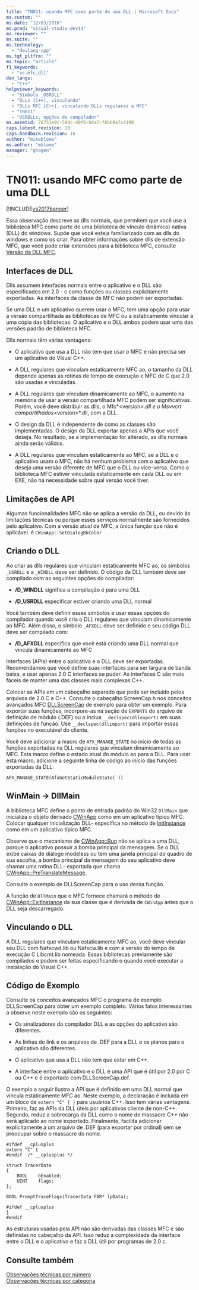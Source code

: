 ```yaml
---
title: "TN011: usando MFC como parte de uma DLL | Microsoft Docs"
ms.custom: ""
ms.date: "12/03/2016"
ms.prod: "visual-studio-dev14"
ms.reviewer: ""
ms.suite: ""
ms.technology: 
  - "devlang-cpp"
ms.tgt_pltfrm: ""
ms.topic: "article"
f1_keywords: 
  - "vc.mfc.dll"
dev_langs: 
  - "C++"
helpviewer_keywords: 
  - "Símbolo _USRDLL"
  - "DLLs [C++], vinculando"
  - "DLLs MFC [C++], vinculando DLLs regulares a MFC"
  - "TN011"
  - "USRDLLs, opções de compilador"
ms.assetid: 76753e9c-59dc-40f6-b6a7-f6bb9a7c4190
caps.latest.revision: 20
caps.handback.revision: 16
author: "mikeblome"
ms.author: "mblome"
manager: "ghogen"
---
```

# TN011: usando MFC como parte de uma DLL
[!INCLUDE[vs2017banner](../assembler/inline/includes/vs2017banner.md)]

Essa observação descreve as dlls normais, que permitem que você use a biblioteca MFC como parte de uma biblioteca de vínculo dinâmico\) nativa \(DLL\) do windows.  Supõe que você esteja familiarizado com as dlls do windows e como os criar.  Para obter informações sobre dlls de extensão MFC, que você pode criar extensões para a biblioteca MFC, consulte [Versão da DLL MFC](../mfc/tn033-dll-version-of-mfc.md).  
  
## Interfaces de DLL  
 Dlls assumem interfaces normais entre o aplicativo e o DLL são especificados em 2.0 \- c como funções ou classes explicitamente exportadas.  As interfaces da classe de MFC não podem ser exportadas.  
  
 Se uma DLL e um aplicativo querem usar o MFC, tem uma opção para usar a versão compartilhada as bibliotecas de MFC ou a estaticamente vincular a uma cópia das bibliotecas.  O aplicativo e o DLL ambos podem usar uma das versões padrão de biblioteca MFC.  
  
 Dlls normais têm várias vantagens:  
  
-   O aplicativo que usa a DLL não tem que usar o MFC e não precisa ser um aplicativo do Visual C\+\+.  
  
-   A DLL regulares que vinculam estaticamente MFC ao, o tamanho da DLL depende apenas as rotinas de tempo de execução e MFC de C que 2.0 são usadas e vinculadas.  
  
-   A DLL regulares que vinculam dinamicamente ao MFC, o aumento na memória de usar a versão compartilhada MFC podem ser significativas.  Porém, você deve distribuir as dlls, o Mfc*\<version\>*.dll e o Msvvcrt compartilhados*\<version\>*.dll, com a DLL.  
  
-   O design da DLL é independente de como as classes são implementadas.  O design da DLL exportar apenas a APIs que você deseja.  No resultado, se a implementação for alterado, as dlls normais ainda serão válidos.  
  
-   A DLL regulares que vinculam estaticamente ao MFC, se a DLL e o aplicativo usam o MFC, não há nenhum problema com o aplicativo que deseja uma versão diferente de MFC que o DLL ou vice\-versa.  Como a biblioteca MFC estiver vinculada estaticamente em cada DLL ou em EXE, não há necessidade sobre qual versão você tiver.  
  
## Limitações de API  
 Algumas funcionalidades MFC não se aplica a versão da DLL, ou devido às limitações técnicas ou porque esses serviços normalmente são fornecidos pelo aplicativo.  Com a versão atual de MFC, a única função que não é aplicável. é `CWinApp::SetDialogBkColor`  
  
## Criando o DLL  
 Ao criar as dlls regulares que vinculam estaticamente MFC ao, os símbolos `_USRDLL` e a `_WINDLL` deve ser definido.  O código da DLL também deve ser compilado com as seguintes opções do compilador:  
  
-   **\/D\_WINDLL** significa a compilação é para uma DLL  
  
-   **\/D\_USRDLL** especificar estiver criando uma DLL normal  
  
 Você também deve definir esses símbolos e usar essas opções do compilador quando você cria o DLL regulares que vinculam dinamicamente ao MFC.  Além disso, o símbolo `_AFXDLL` deve ser definido e seu código DLL deve ser compilado com:  
  
-   **\/D\_AFXDLL** especifica que você está criando uma DLL normal que vincula dinamicamente ao MFC  
  
 Interfaces \(APIs\) entre o aplicativo e o DLL deve ser exportadas.  Recomendamos que você define suas interfaces para ser largura de banda baixa, e usar apenas 2.0 C interfaces se puder.  As interfaces C são mais fáceis de manter uma das classes mais complexas C\+\+.  
  
 Colocar as APIs em um cabeçalho separado que pode ser incluído pelos arquivos de 2.0 C e C\+\+.  Consulte o cabeçalho ScreenCap.h nos conceitos avançados MFC [DLLScreenCap](../top/visual-cpp-samples.md) de exemplo para obter um exemplo.  Para exportar suas funções, incorpore\-as na seção de `EXPORTS` do arquivo de definição de módulo \(.DEF\) ou o inclua `__declspec(dllexport)` em suas definições de função.  Use `__declspec(dllimport)` para importar essas funções no executável do cliente.  
  
 Você deve adicionar a macro de `AFX_MANAGE_STATE` no início de todas as funções exportadas na DLL regulares que vinculam dinamicamente ao MFC.  Esta macro define o estado atual do módulo ao para a DLL.  Para usar esta macro, adicione a seguinte linha de código ao início das funções exportadas da DLL:  
  
 `AFX_MANAGE_STATE(AfxGetStaticModuleState( ))`  
  
## WinMain \-\> DllMain  
 A biblioteca MFC define o ponto de entrada padrão do Win32 `DllMain` que inicializa o objeto derivado [CWinApp](../mfc/reference/cwinapp-class.md) como em um aplicativo típico MFC.  Colocar qualquer inicialização DLL\- específica no método de [InitInstance](../Topic/CWinApp::InitInstance.md) como em um aplicativo típico MFC.  
  
 Observe que o mecanismo de [CWinApp::Run](../Topic/CWinApp::Run.md) não se aplica a uma DLL, porque o aplicativo possuir a bomba principal da mensagem.  Se o DLL exibe caixas de diálogo modeless ou tem uma janela principal do quadro de sua escolha, a bomba principal da mensagem do seu aplicativo deve chamar uma rotina DLL\- exportada que chama [CWinApp::PreTranslateMessage](../Topic/CWinApp::PreTranslateMessage.md).  
  
 Consulte o exemplo de DLLScreenCap para o uso dessa função.  
  
 A função de `DllMain` que o MFC fornece chamará o método de [CWinApp::ExitInstance](../Topic/CWinApp::ExitInstance.md) da sua classe que é derivada de `CWinApp` antes que o DLL seja descarregado.  
  
## Vinculando o DLL  
 A DLL regulares que vinculam estaticamente MFC ao, você deve vincular seu DLL com Nafxcwd.lib ou Nafxcw.lib e com a versão do tempo de execução C Libcmt.lib nomeada.  Essas bibliotecas previamente são compilados e podem ser feitas especificando o quando você executar a instalação do Visual C\+\+.  
  
## Código de Exemplo  
 Consulte os conceitos avançados MFC o programa de exemplo DLLScreenCap para obter um exemplo completo.  Vários fatos interessantes a observe neste exemplo são os seguintes:  
  
-   Os sinalizadores do compilador DLL e as opções do aplicativo são diferentes.  
  
-   As linhas do link e os arquivos de .DEF para a DLL e os planos para o aplicativo são diferentes.  
  
-   O aplicativo que usa a DLL não tem que estar em C\+\+.  
  
-   A interface entre o aplicativo e o DLL é uma API que é útil por 2.0 por C ou C\+\+ e é exportado com DLLScreenCap.def.  
  
 O exemplo a seguir ilustra a API que é definido em uma DLL normal que vincula estaticamente MFC ao.  Neste exemplo, a declaração é incluída em um bloco de `extern "C" { }` para usuários C\+\+.  Isso tem várias vantagens.  Primeiro, faz as APIs da DLL úteis por aplicativos cliente de non\-C\+\+.  Segundo, reduz a sobrecarga da DLL como o nome de massacre C\+\+ não será aplicado ao nome exportado.  Finalmente, facilita adicionar explicitamente a um arquivo de .DEF \(para exportar por ordinal\) sem se preocupar sobre o massacre do nome.  
  
```  
#ifdef __cplusplus  
extern "C" {  
#endif  /* __cplusplus */  
  
struct TracerData  
{  
    BOOL    bEnabled;  
    UINT    flags;  
};  
  
BOOL PromptTraceFlags(TracerData FAR* lpData);  
  
#ifdef __cplusplus  
}  
#endif  
```  
  
 As estruturas usadas pela API não são derivadas das classes MFC e são definidas no cabeçalho da API.  Isso reduz a complexidade da interface entre o DLL e o aplicativo e faz a DLL útil por programas de 2.0 c.  
  
## Consulte também  
 [Observações técnicas por número](../mfc/technical-notes-by-number.md)   
 [Observações técnicas por categoria](../mfc/technical-notes-by-category.md)